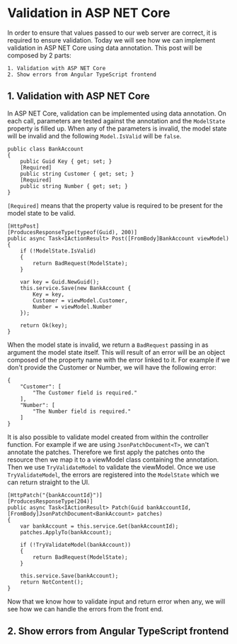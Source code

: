 # Validation in ASP NET Core

In order to ensure that values passed to our web server are correct, it is required to ensure validation. Today we will see how we can implement validation in ASP NET Core using data annotation. This post will be composed by 2 parts:

```
1. Validation with ASP NET Core
2. Show errors from Angular TypeScript frontend
```

## 1. Validation with ASP NET Core

In ASP NET Core, validation can be implemented using data annotation. On each call, parameters are tested against the annotation and the `ModelState` property is filled up.
When any of the parameters is invalid, the model state will be invalid and the following `Model.IsValid` will be `false`.

```
public class BankAccount
{
    public Guid Key { get; set; }
    [Required]
    public string Customer { get; set; }
    [Required]
    public string Number { get; set; }
}
```

`[Required]` means that the property value is required to be present for the model state to be valid.

```
[HttpPost]
[ProducesResponseType(typeof(Guid), 200)]
public async Task<IActionResult> Post([FromBody]BankAccount viewModel)
{
    if (!ModelState.IsValid)
    {
        return BadRequest(ModelState);
    }

    var key = Guid.NewGuid();
    this.service.Save(new BankAccount {
        Key = key,
        Customer = viewModel.Customer,
        Number = viewModel.Number       
    });

    return Ok(key);
}
```

When the model state is invalid, we return a `BadRequest` passing in as argument the model state itself. This will result of an error will be an object composed of the property name with the error linked to it. For example if we don't provide the Customer or Number, we will have the following error:

```
{
    "Customer": [
        "The Customer field is required."
    ],
    "Number": [
        "The Number field is required."
    ]
}
```

It is also possible to validate model created from within the controller function. For example if we are using `JsonPatchDocument<T>`, we can't annotate the patches. Therefore we first apply the patches onto the resource then we map it to a viewModel class containing the annotation. Then we use `TryValidateModel` to validate the viewModel.
Once we use `TryValidateModel`, the errors are registered into the `ModelState` which we can return straight to the UI.

```
[HttpPatch("{bankAccountId}")]
[ProducesResponseType(204)]
public async Task<IActionResult> Patch(Guid bankAccountId, [FromBody]JsonPatchDocument<BankAccount> patches)
{ 
    var bankAccount = this.service.Get(bankAccountId);
    patches.ApplyTo(bankAccount);
    
    if (!TryValidateModel(bankAccount))
    {
        return BadRequest(ModelState);
    }
   
    this.service.Save(bankAccount);
    return NotContent();
}
```

Now that we know how to validate input and return error when any, we will see how we can handle the errors from the front end.

## 2. Show errors from Angular TypeScript frontend